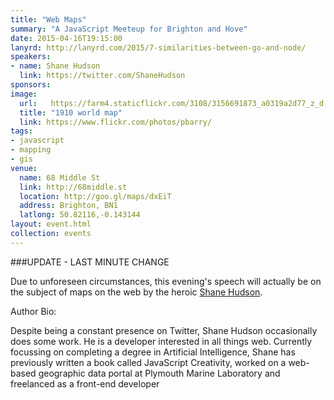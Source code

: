 ```yaml
---
title: "Web Maps"
summary: "A JavaScript Meeteup for Brighton and Hove"
date: 2015-04-16T19:15:00
lanyrd: http://lanyrd.com/2015/7-similarities-between-go-and-node/
speakers:
- name: Shane Hudson
  link: https://twitter.com/ShaneHudson 
sponsors:
image:
  url:   https://farm4.staticflickr.com/3108/3156691873_a0319a2d77_z_d.jpg
  title: "1910 world map"
  link: https://www.flickr.com/photos/pbarry/
tags:
- javascript
- mapping
- gis
venue:
  name: 68 Middle St
  link: http://68middle.st
  location: http://goo.gl/maps/dxEiT
  address: Brighton, BN1
  latlong: 50.82116,-0.143144
layout: event.html
collection: events
---
```


###UPDATE - LAST MINUTE CHANGE

Due to unforeseen circumstances, this evening's speech will actually be on the subject of maps on the web by the heroic [Shane Hudson](https://twitter.com/ShaneHudson).

Author Bio:

Despite being a constant presence on Twitter, Shane Hudson occasionally does some work. He is a developer interested in all things web. Currently focussing on completing a degree in Artificial Intelligence, Shane has previously written a book called JavaScript Creativity, worked on a web-based geographic data portal at Plymouth Marine Laboratory and freelanced as a front-end developer
